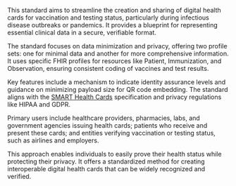 This standard aims to streamline the creation and sharing of digital health cards for vaccination and testing status, particularly during infectious disease outbreaks or pandemics. It provides a blueprint for representing essential clinical data in a secure, verifiable format.

The standard focuses on data minimization and privacy, offering two profile sets: one for minimal data and another for more comprehensive information. It uses specific FHIR profiles for resources like Patient, Immunization, and Observation, ensuring consistent coding of vaccines and test results.

Key features include a mechanism to indicate identity assurance levels and guidance on minimizing payload size for QR code embedding. The standard aligns with the [SMART Health Cards](https://build.fhir.org/ig/HL7/smart-health-cards-and-links) specification and privacy regulations like HIPAA and GDPR.

Primary users include healthcare providers, pharmacies, labs, and government agencies issuing health cards; patients who receive and present these cards; and entities verifying vaccination or testing status, such as airlines and employers.

This approach enables individuals to easily prove their health status while protecting their privacy. It offers a standardized method for creating interoperable digital health cards that can be widely recognized and verified.